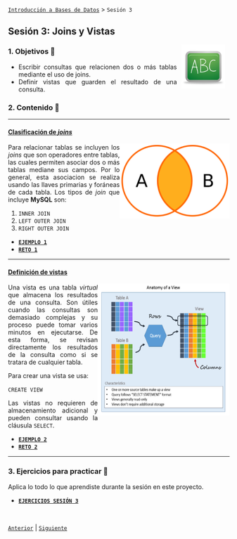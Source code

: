 [`Introducción a Bases de Datos`](../README.md) > `Sesión 3`

## Sesión 3: Joins y Vistas

<img src="../imagenes/pizarron.png" align="right" height="100" width="100" hspace="10">
<div style="text-align: justify;">

### 1. Objetivos :dart: 

- Escribir consultas que relacionen dos o más tablas mediante el uso de joins.
- Definir vistas que guarden el resultado de una consulta.

### 2. Contenido :blue_book:

---

#### <ins>Clasificación de *joins*</ins>
<img src="imagenes/imagen1.png" align="right" height="170" width="250"> 

Para relacionar tablas se incluyen los *joins* que son operadores entre tablas, las cuales permiten asociar dos o más tablas mediane sus campos. Por lo general, esta asociacion se realiza usando las llaves primarias y foráneas de cada tabla. Los tipos de *join* que incluye __MySQL__ son:

1. `INNER JOIN`
1. `LEFT OUTER JOIN`
1. `RIGHT OUTER JOIN`

- [**`EJEMPLO 1`**](Ejemplo-01/Readme.md)
- [**`RETO 1`**](Reto-01/Readme.md)	

---

#### <ins>Definición de vistas</ins>
<img src="imagenes/imagen2.png" align="right" height="300" width="300"> 

Una vista es una tabla *virtual* que almacena los resultados de una consulta. Son útiles cuando las consultas son demasiado complejas y su proceso puede tomar varios minutos en ejecutarse. De esta forma, se revisan directamente los resultados de la consulta como si se tratara de cualquier tabla.

Para crear una vista se usa:

`CREATE VIEW`

Las vistas no requieren de almacenamiento adicional y pueden consultar usando la cláusula `SELECT`.

- [**`EJEMPLO 2`**](Ejemplo-02/Readme.md)
- [**`RETO 2`**](Reto-02/Readme.md)	

---

### 3. Ejercicios para practicar :hammer:

Aplica lo todo lo que aprendiste durante la sesión en este proyecto. 

- [**`EJERCICIOS SESIÓN 3`**](Ejercicios/Readme.md)

</br>

[`Anterior`](../Sesion-02/Readme.md) | [`Siguiente`](../Sesion-04/Readme.md)

</div>	
